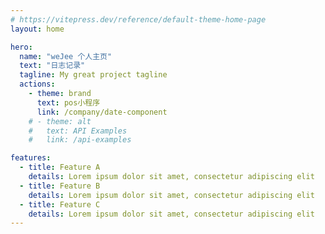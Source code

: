 ```yaml
---
# https://vitepress.dev/reference/default-theme-home-page
layout: home

hero:
  name: "weJee 个人主页"
  text: "日志记录"
  tagline: My great project tagline
  actions:
    - theme: brand
      text: pos小程序
      link: /company/date-component
    # - theme: alt
    #   text: API Examples
    #   link: /api-examples

features:
  - title: Feature A
    details: Lorem ipsum dolor sit amet, consectetur adipiscing elit
  - title: Feature B
    details: Lorem ipsum dolor sit amet, consectetur adipiscing elit
  - title: Feature C
    details: Lorem ipsum dolor sit amet, consectetur adipiscing elit
---
```

